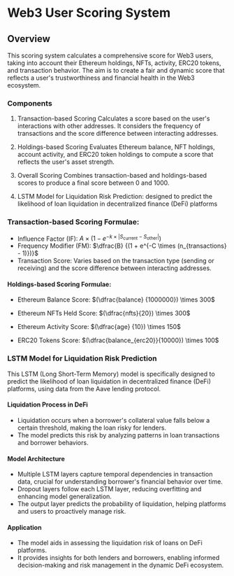 # Web3 User Scoring System

## Overview

This scoring system calculates a comprehensive score for Web3 users, taking into account their Ethereum holdings, NFTs, activity, ERC20 tokens, and transaction behavior. The aim is to create a fair and dynamic score that reflects a user's trustworthiness and financial health in the Web3 ecosystem.

### Components

1. Transaction-based Scoring
   Calculates a score based on the user's interactions with other addresses. It considers the frequency of transactions and the score difference between interacting addresses.

2. Holdings-based Scoring
   Evaluates Ethereum balance, NFT holdings, account activity, and ERC20 token holdings to compute a score that reflects the user's asset strength.

3. Overall Scoring
   Combines transaction-based and holdings-based scores to produce a final score between 0 and 1000.

4. LSTM Model for Liquidation Risk Prediction:
   designed to predict the likelihood of loan liquidation in decentralized finance (DeFi) platforms

### Transaction-based Scoring Formulae:

- Influence Factor (IF): $A \times (1 - e^{-k \times |S_{\text{current}} - S_{\text{other}}|})$
- Frequency Modifier (FM): $\dfrac{B} {(1 + e^{-C \times (n_{transactions} - 1)})}$
- Transaction Score: Varies based on the transaction type (sending or receiving) and the score difference between interacting addresses.

#### Holdings-based Scoring Formulae:

- Ethereum Balance Score: $(\dfrac{balance} {1000000}) \times 300$

- Ethereum NFTs Held Score: $(\dfrac{nfts}{20}) \times 300$

- Ethereum Activity Score: $(\dfrac{age} {10}) \times 150$

- ERC20 Tokens Score: $(\dfrac{balance_{erc20}}{10000}) \times 100$

### LSTM Model for Liquidation Risk Prediction

This LSTM (Long Short-Term Memory) model is specifically designed to predict the likelihood of loan liquidation in decentralized finance (DeFi) platforms, using data from the Aave lending protocol.

#### Liquidation Process in DeFi

- Liquidation occurs when a borrower's collateral value falls below a certain threshold, making the loan risky for lenders.
- The model predicts this risk by analyzing patterns in loan transactions and borrower behaviors.

#### Model Architecture

- Multiple LSTM layers capture temporal dependencies in transaction data, crucial for understanding borrower's financial behavior over time.
- Dropout layers follow each LSTM layer, reducing overfitting and enhancing model generalization.
- The output layer predicts the probability of liquidation, helping platforms and users to proactively manage risk.

#### Application

- The model aids in assessing the liquidation risk of loans on DeFi platforms.
- It provides insights for both lenders and borrowers, enabling informed decision-making and risk management in the dynamic DeFi ecosystem.
